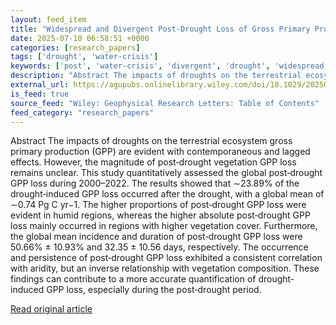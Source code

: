 ```yaml
---
layout: feed_item
title: "Widespread and Divergent Post‐Drought Loss of Gross Primary Production"
date: 2025-07-10 06:58:51 +0000
categories: [research_papers]
tags: ['drought', 'water-crisis']
keywords: ['post', 'water-crisis', 'divergent', 'drought', 'widespread']
description: "Abstract The impacts of droughts on the terrestrial ecosystem gross primary production (GPP) are evident with contemporaneous and lagged effects"
external_url: https://agupubs.onlinelibrary.wiley.com/doi/10.1029/2025GL115825?af=R
is_feed: true
source_feed: "Wiley: Geophysical Research Letters: Table of Contents"
feed_category: "research_papers"
---
```


Abstract The impacts of droughts on the terrestrial ecosystem gross primary production (GPP) are evident with contemporaneous and lagged effects. However, the magnitude of post‐drought vegetation GPP loss remains unclear. This study quantitatively assessed the global post‐drought GPP loss during 2000–2022. The results showed that ∼23.89% of the drought‐induced GPP loss occurred after the drought, with a global mean of ∼0.74 Pg C yr−1. The higher proportions of post‐drought GPP loss were evident in humid regions, whereas the higher absolute post‐drought GPP loss mainly occurred in regions with higher vegetation cover. Furthermore, the global mean incidence and duration of post‐drought GPP loss were 50.66% ± 10.93% and 32.35 ± 10.56 days, respectively. The occurrence and persistence of post‐drought GPP loss exhibited a consistent correlation with aridity, but an inverse relationship with vegetation composition. These findings can contribute to a more accurate quantification of drought‐induced GPP loss, especially during the post‐drought period.

[Read original article](https://agupubs.onlinelibrary.wiley.com/doi/10.1029/2025GL115825?af=R)
